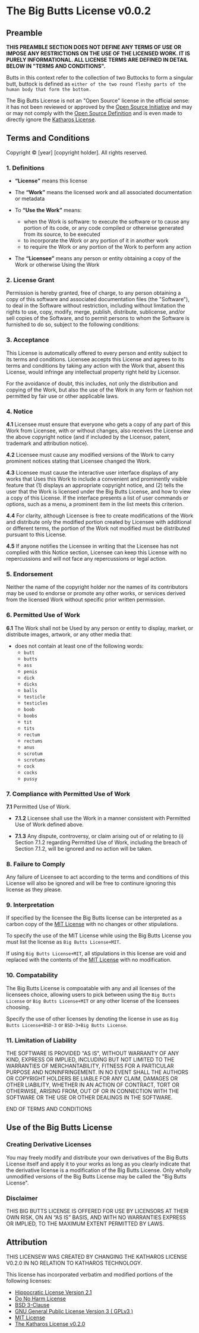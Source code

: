 # The Big Butts License v0.0.2

## Preamble

**THIS PREAMBLE SECTION DOES NOT DEFINE ANY TERMS OF USE OR IMPOSE ANY RESTRICTIONS ON THE USE OF THE LICENSED WORK. IT IS PURELY INFORMATIONAL. ALL LICENSE TERMS ARE DEFINED IN DETAIL BELOW IN "TERMS AND CONDITIONS".**

Butts in this context refer to the collection of two Buttocks to form a singular butt, buttock is defined as `either of the two round fleshy parts of the human body that form the bottom.`

The Big Butts License is not an "Open Source" license in the official sense: it has not been reviewed or approved by the [Open Source Initiative][osi] and may or may not comply with the [Open Source Definition][osd] and is even made to directly ignore the [Katharos License][kls].

[osi]: https://opensource.org/
[osd]: https://opensource.org/docs/osd
[kls]: https://github.com/katharostech/katharos-license#frequently-posed-challenges

## Terms and Conditions

Copyright © [year] [copyright holder]. All rights reserved.

### 1. Definitions

- **“License”** means this license
- The **“Work”** means the licensed work and all associated documentation or metadata
- To **“Use the Work”** means:

  - when the Work is software: to execute the software or to cause any portion of its code, or any code compiled or otherwise generated from its source, to be executed
  - to incorporate the Work or any portion of it in another work
  - to require the Work or any portion of the Work to perform any action

- The **“Licensee”** means any person or entity obtaining a copy of the Work or otherwise Using the Work

### 2. License Grant

Permission is hereby granted, free of charge, to any person obtaining a copy of this software and associated documentation files (the "Software"), to deal in the Software without restriction, including without limitation the rights to use, copy, modify, merge, publish, distribute, sublicense, and/or sell copies of the Software, and to permit persons to whom the Software is furnished to do so, subject to the following conditions:

### 3. Acceptance

This License is automatically offered to every person and entity subject to its terms and conditions. Licensee accepts this License and agrees to its terms and conditions by taking any action with the Work that, absent this License, would infringe any intellectual property right held by Licensor.

For the avoidance of doubt, this includes, not only the distribution and copying of the Work, but also the use of the Work in any form or fashion not permitted by fair use or other applicable laws.

### 4. Notice

**4.1** Licensee must ensure that everyone who gets a copy of any part of this Work from Licensee, with or without changes, also receives the License and the above copyright notice (and if included by the Licensor, patent, trademark and attribution notice).

**4.2** Licensee must cause any modified versions of the Work to carry prominent notices stating that Licensee changed the Work.

**4.3** Licensee must cause the interactive user interface displays of any works that Uses this Work to include a convenient and prominently visible feature that (1) displays an appropriate copyright notice, and (2) tells the user that the Work is licensed under the Big Butts License, and how to view a copy of this License. If the interface presents a list of user commands or options, such as a menu, a prominent item in the list meets this criterion.

**4.4** For clarity, although Licensee is free to create modifications of the Work and distribute only the modified portion created by Licensee with additional or different terms, the portion of the Work not modified must be distributed pursuant to this License.

**4.5** If anyone notifies the Licensee in writing that the Licensee has not complied with this Notice section, Licensee can keep this License with no repercussions and will not face any repercussions or legal action.

### 5.  Endorsement

Neither the name of the copyright holder nor the names of its contributors may be used to endorse or promote any other works, or services derived from the licensed Work without specific prior written permission.

### 6. Permitted Use of Work

**6.1** The Work shall not be Used by any person or entity to display, market, or distribute images, artwork, or any other media that:

- does not contain at least one of the following words:
  - `butt`
  - `butts`
  - `ass`
  - `penis`
  - `dick`
  - `dicks`
  - `balls`
  - `testicle`
  - `testicles`
  - `boob`
  - `boobs`
  - `tit`
  - `tits`
  - `rectum`
  - `rectums`
  - `anus`
  - `scrotum`
  - `scrotums`
  - `cock`
  - `cocks`
  - `pussy`

### 7. Compliance with Permitted Use of Work

**7.1** Permitted Use of Work.

- **7.1.2** Licensee shall use the Work in a manner consistent with Permitted Use of Work defined above.

- **7.1.3** Any dispute, controversy, or claim arising out of or relating to (i) Section 7.1.2 regarding Permitted Use of Work, including the breach of Section 7.1.2, will be ignored and no action will be taken.

### 8. Failure to Comply

Any failure of Licensee to act according to the terms and conditions of this License will also be ignored and will be free to continure ignoring this license as they please.

### 9. Interpretation

If specified by the licensee the Big Butts license can be interpreted as a carbon copy of the [MIT License](https://spdx.org/licenses/MIT.html) with no changes or other stipulations.

To specify the use of the MIT License while using the Big Butts License you must list the license as `Big Butts License+MIT`.

If using `Big Butts License+MIT`, all stipulations in this license are void and replaced with the contents of the [MIT License](https://spdx.org/licenses/MIT.html) with no modification.

### 10. Compatability

The Big Butts License is compoatable with any and all licenses of the licensees choice, allowing users to pick between using the `Big Butts License` or `Big Butts License+MIT` or any other license of the licensees choosing.

Specify the use of other licenses by denoting the license in use as `Big Butts License+BSD-3` or `BSD-3+Big Butts License`.

### 11. Limitation of Liability

THE SOFTWARE IS PROVIDED "AS IS", WITHOUT WARRANTY OF ANY KIND, EXPRESS OR IMPLIED, INCLUDING BUT NOT LIMITED TO THE WARRANTIES OF MERCHANTABILITY, FITNESS FOR A PARTICULAR PURPOSE AND NONINFRINGEMENT. IN NO EVENT SHALL THE AUTHORS OR COPYRIGHT HOLDERS BE LIABLE FOR ANY CLAIM, DAMAGES OR OTHER LIABILITY, WHETHER IN AN ACTION OF CONTRACT, TORT OR OTHERWISE, ARISING FROM, OUT OF OR IN CONNECTION WITH THE SOFTWARE OR THE USE OR OTHER DEALINGS IN THE SOFTWARE.

END OF TERMS AND CONDITIONS

## Use of the Big Butts License

### Creating Derivative Licenses

You may freely modify and distribute your own derivatives of the Big Butts License itself and apply it to your works as long as you clearly indicate that the derivative license is a modification of the Big Butts License. Only wholly unmodified versions of the Big Butts License may be called the "Big Butts License".

### Disclaimer

THIS BIG BUTTS LICENSE IS OFFERED FOR USE BY LICENSORS AT THEIR OWN RISK, ON AN “AS IS” BASIS, AND WITH NO WARRANTIES EXPRESS OR IMPLIED, TO THE MAXIMUM EXTENT PERMITTED BY LAWS.

## Attribution

THIS LICENSEW WAS CREATED BY CHANGING THE KATHAROS LICENSE V0.2.0 IN NO RELATION TO KATHAROS TECHNOLOGY.

This license has incorporated verbatim and modified portions of the following licenses:

- [Hippocratic License Version 2.1](https://firstdonoharm.dev/version/2/1/license.html)
- [Do No Harm License](https://github.com/raisely/NoHarm)
- [BSD 3-Clause](https://spdx.org/licenses/BSD-3-Clause.html)
- [GNU General Public License Version 3 ( GPLv3 )](http://www.gnu.org/licenses/gpl-3.0.html)
- [MIT License](https://spdx.org/licenses/MIT.html)
- [The Katharos License v0.2.0](https://github.com/katharostech/katharos-license/blob/master/LICENSE_v0.2.0.md)
